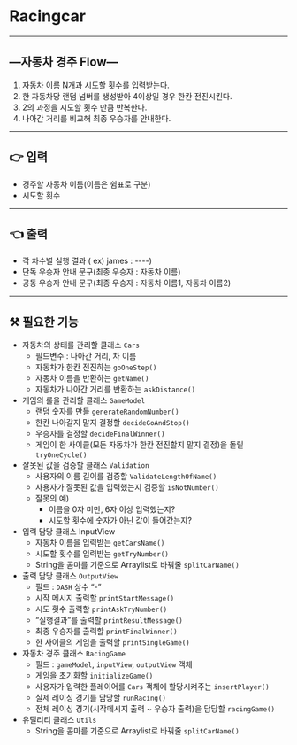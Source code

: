 # Racingcar

---

## —자동차 경주 Flow—

1. 자동차 이름 N개과 시도할 횟수를 입력받는다.
2. 한 자동차당 랜덤 넘버를 생성받아 4이상일 경우 한칸 전진시킨다.
3. 2의 과정을 시도할 횟수 만큼 반복한다.
4. 나아간 거리를 비교해 최종 우승자를 안내한다.

---

## 👉 입력

- 경주할 자동차 이름(이름은 쉼표로 구분)
- 시도할 횟수

---

## 👈 출력

- 각 차수별 실행 결과 ( ex) james : ----)
- 단독 우승자 안내 문구(최종 우승자 : 자동차 이름)
- 공동 우승자 안내 문구(최종 우승자 : 자동차 이름1, 자동차 이름2)

---

## ⚒️ 필요한 기능

- 자동차의 상태를 관리할 클래스 `Cars`
    - 필드변수 : 나아간 거리, 차 이름
    - 자동차가 한칸 전진하는 `goOneStep()`
    - 자동차 이름을 반환하는 `getName()`
    - 자동차가 나아간 거리를 반환하는 `askDistance()`
- 게임의 룰을 관리할 클래스 `GameModel`
    - 랜덤 숫자를 만들 `generateRandomNumber()`
    - 한칸 나아갈지 말지 결정할 `decideGoAndStop()`
    - 우승자를 결정할 `decideFinalWinner()`
    - 게임이 한 사이클(모든 자동차가 한칸 전진할지 말지 결정)을 돌릴 `tryOneCycle()`
- 잘못된 값을 검증할 클래스 `Validation`
    - 사용자의 이름 길이를 검증할 `ValidateLengthOfName()`
    - 사용자가 잘못된 값을 입력했는지 검증할 `isNotNumber()`
    - 잘못의 예)
        - 이름을 0자 미만, 6자 이상 입력했는지?
        - 시도할 횟수에 숫자가 아닌 값이 들어갔는지?
- 입력 담당 클래스 InputView
    - 자동차 이름을 입력받는 `getCarsName()`
    - 시도할 횟수를 입력받는 `getTryNumber()`
    - String을 콤마를 기준으로 Arraylist로 바꿔줄 `splitCarName()`
- 출력 담당 클래스 `OutputView`
    - 필드 : `DASH` 상수 “-”
    - 시작 메시지 출력할 `printStartMessage()`
    - 시도 횟수 출력할  `printAskTryNumber()`
    - “실행결과”를 출력할 `printResultMessage()`
    - 최종 우승자를 출력할 `printFinalWinner()`
    - 한 사이클의 게임을 출력할 `printSingleGame()`
- 자동차 경주 클래스 `RacingGame`
    - 필드 : `gameModel`, `inputView`, `outputView` 객체
    - 게임을 초기화할 `initializeGame()`
    - 사용자가 입력한 플레이어를 `Cars` 객체에 할당시켜주는 `insertPlayer()`
    - 실제 레이싱 경기를 담당할 `runRacing()`
    - 전체 레이싱 경기(시작메시지 출력 ~ 우승자 출력)을 담당할 `racingGame()`
- 유틸리티 클래스 `Utils`
    - String을 콤마를 기준으로 Arraylist로 바꿔줄 `splitCarName()`